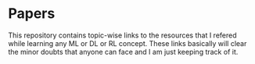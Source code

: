 # Papers
This repository contains topic-wise links to the resources that I refered while learning any ML or DL or RL concept. These links basically will clear the minor doubts that anyone can face and I am just keeping track of it.
